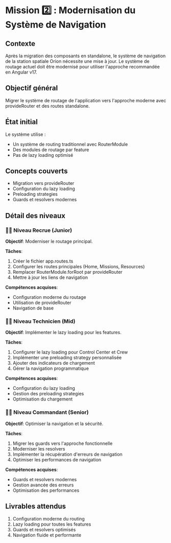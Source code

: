 # Mission 2️⃣ : Modernisation du Système de Navigation

## Contexte
Après la migration des composants en standalone, le système de navigation de la station spatiale Orion nécessite une mise à jour. Le système de routage actuel doit être modernisé pour utiliser l'approche recommandée en Angular v17.

## Objectif général
Migrer le système de routage de l'application vers l'approche moderne avec provideRouter et des routes standalone.

## État initial
Le système utilise :
- Un système de routing traditionnel avec RouterModule
- Des modules de routage par feature
- Pas de lazy loading optimisé

## Concepts couverts
- Migration vers provideRouter
- Configuration du lazy loading
- Preloading strategies
- Guards et resolvers modernes

## Détail des niveaux

### 👨‍🚀 Niveau Recrue (Junior)

**Objectif**: Moderniser le routage principal.

**Tâches**:
1. Créer le fichier app.routes.ts
2. Configurer les routes principales (Home, Missions, Resources)
3. Remplacer RouterModule.forRoot par provideRouter
4. Mettre à jour les liens de navigation

**Compétences acquises**:
- Configuration moderne du routage
- Utilisation de provideRouter
- Navigation de base

### 👩‍🔬 Niveau Technicien (Mid)

**Objectif**: Implémenter le lazy loading pour les features.

**Tâches**:
1. Configurer le lazy loading pour Control Center et Crew
2. Implémenter une preloading strategy personnalisée
3. Ajouter des indicateurs de chargement
4. Gérer la navigation programmatique

**Compétences acquises**:
- Configuration du lazy loading
- Gestion des preloading strategies
- Optimisation du chargement

### 👨‍✈️ Niveau Commandant (Senior)

**Objectif**: Optimiser la navigation et la sécurité.

**Tâches**:
1. Migrer les guards vers l'approche fonctionnelle
2. Moderniser les resolvers
3. Implémenter la récupération d'erreurs de navigation
4. Optimiser les performances de navigation

**Compétences acquises**:
- Guards et resolvers modernes
- Gestion avancée des erreurs
- Optimisation des performances

## Livrables attendus

1. Configuration moderne du routing
2. Lazy loading pour toutes les features
3. Guards et resolvers optimisés
4. Navigation fluide et performante